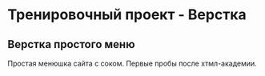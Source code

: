 Тренировочный проект - Верстка
======================
Верстка простого меню
----------------------
Простая менюшка сайта с соком. Первые пробы после хтмл-академии.